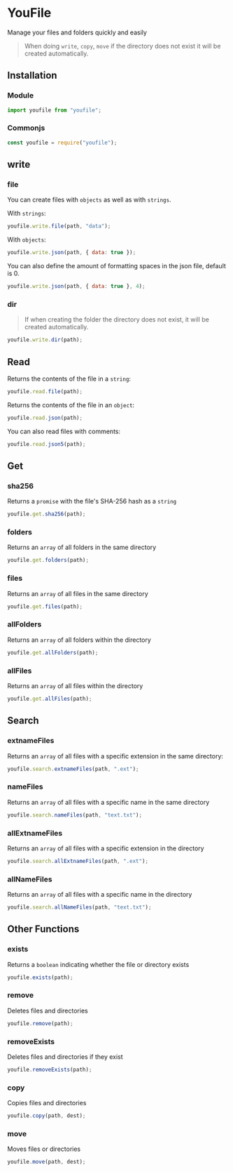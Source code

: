 # YouFile

Manage your files and folders quickly and easily

> When doing `write`, `copy`, `move` if the directory does not exist it will be created automatically.

## Installation

### Module

```js
import youfile from "youfile";
```

### Commonjs

```js
const youfile = require("youfile");
```

## write

### file

You can create files with `objects` as well as with `strings`.

With `strings`:

```js
youfile.write.file(path, "data");
```

With `objects`:

```js
youfile.write.json(path, { data: true });
```

You can also define the amount of formatting spaces in the json file, default is 0.

```js
youfile.write.json(path, { data: true }, 4);
```

### dir

> If when creating the folder the directory does not exist, it will be created automatically.

```js
youfile.write.dir(path);
```

## Read

Returns the contents of the file in a `string`:

```js
youfile.read.file(path);
```

Returns the contents of the file in an `object`:

```js
youfile.read.json(path);
```

You can also read files with comments:

```js
youfile.read.json5(path);
```

## Get

### sha256

Returns a `promise` with the file's SHA-256 hash as a `string`

```js
youfile.get.sha256(path);
```

### folders

Returns an `array` of all folders in the same directory

```js
youfile.get.folders(path);
```

### files

Returns an `array` of all files in the same directory

```js
youfile.get.files(path);
```

### allFolders

Returns an `array` of all folders within the directory

```js
youfile.get.allFolders(path);
```

### allFiles

Returns an `array` of all files within the directory

```js
youfile.get.allFiles(path);
```

## Search

### extnameFiles

Returns an `array` of all files with a specific extension in the same directory:

```js
youfile.search.extnameFiles(path, ".ext");
```

### nameFiles

Returns an `array` of all files with a specific name in the same directory

```js
youfile.search.nameFiles(path, "text.txt");
```

### allExtnameFiles

Returns an `array` of all files with a specific extension in the directory

```js
youfile.search.allExtnameFiles(path, ".ext");
```

### allNameFiles

Returns an `array` of all files with a specific name in the directory

```js
youfile.search.allNameFiles(path, "text.txt");
```

## Other Functions

### exists

Returns a `boolean` indicating whether the file or directory exists

```js
youfile.exists(path);
```

### remove

Deletes files and directories

```js
youfile.remove(path);
```

### removeExists

Deletes files and directories if they exist

```js
youfile.removeExists(path);
```

### copy

Copies files and directories

```js
youfile.copy(path, dest);
```

### move

Moves files or directories

```js
youfile.move(path, dest);
```
